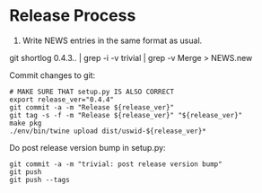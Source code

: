 # Release Process

1. Write NEWS entries in the same format as usual.

git shortlog 0.4.3.. | grep -i -v trivial | grep -v Merge > NEWS.new

Commit changes to git:

    # MAKE SURE THAT setup.py IS ALSO CORRECT
    export release_ver="0.4.4"
    git commit -a -m "Release ${release_ver}"
    git tag -s -f -m "Release ${release_ver}" "${release_ver}"
    make pkg
    ./env/bin/twine upload dist/uswid-${release_ver}*

Do post release version bump in setup.py:

    git commit -a -m "trivial: post release version bump"
    git push
    git push --tags

